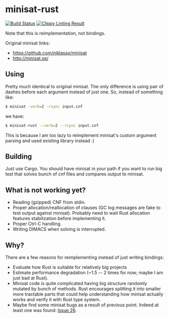 # minisat-rust

[![Build Status](https://travis-ci.org/mishun/minisat-rust.svg?branch=master)](https://travis-ci.org/mishun/minisat-rust)
[![Clippy Linting Result](https://clippy.bashy.io/github/mishun/minisat-rust/master/badge.svg)](https://clippy.bashy.io/github/mishun/minisat-rust/master/log)

Note that this is reimplementation, not bindings.

Original minisat links:
  - https://github.com/niklasso/minisat
  - http://minisat.se/

## Using

Pretty much identical to original minisat. The only difference is using pair of dashes
before each argument instead of just one.
So, instead of something like:
```sh
$ minisat -verb=2 -rsync input.cnf
```
we have:
```sh
$ minisat-rust --verb=2 --rsync input.cnf
```

This is because I am too lazy to reimplement minisat's custom argument parsing and used
existing library instead :)

## Building

Just use Cargo. You should have minisat in your path if you want to run big test
that solves bunch of cnf files and compares output to minisat.

## What is not working yet?

  - Reading (gzipped) CNF from stdin.
  - Proper allocation/reallocation of clauses (GC log messages are fake to test output
    against minisat). Probably need to wait Rust allocation features stabilization
    before implementing it.
  - Proper Ctrl-C handling.
  - Writing DIMACS when solving is interrupted.

## Why?

There are a few reasons for reimplementing instead of just writing bindings:
  - Evaluate how Rust is suitable for relatively big projects
  - Estimate performance degradation (~1.5 -- 2 times for now; maybe I am just bad at Rust).
  - Minisat code is quite complicated having big structure randomly mutated by bunch of
    methods. Rust encourages splitting it into smaller more tractable parts that could
    help understanding how minisat actually works and verify it with Rust type system.
  - Maybe find some minisat bugs as a result of previous point.
    Indeed at least one was found: [Issue 26](https://github.com/niklasso/minisat/issues/26).
